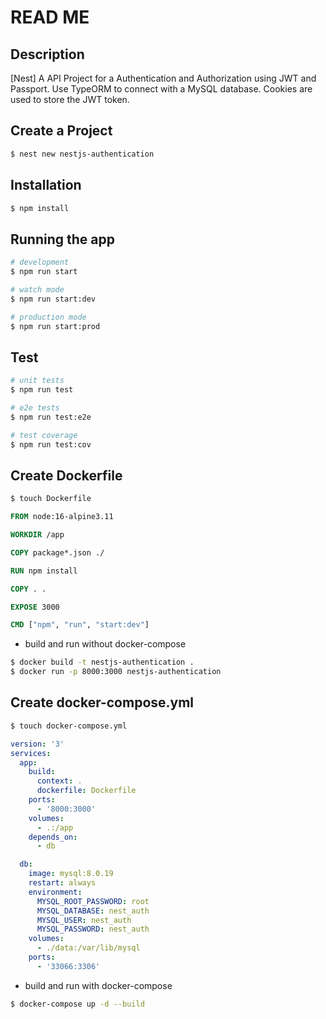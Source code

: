 # READ ME

## Description

[Nest] A API Project for a Authentication and Authorization using JWT and Passport. Use TypeORM to connect with a MySQL database. Cookies are used to store the JWT token.

## Create a Project

```bash
$ nest new nestjs-authentication
```

## Installation

```bash
$ npm install
```

## Running the app

```bash
# development
$ npm run start

# watch mode
$ npm run start:dev

# production mode
$ npm run start:prod
```

## Test

```bash
# unit tests
$ npm run test

# e2e tests
$ npm run test:e2e

# test coverage
$ npm run test:cov
```

## Create Dockerfile

```bash
$ touch Dockerfile
```

```Dockerfile
FROM node:16-alpine3.11

WORKDIR /app

COPY package*.json ./

RUN npm install

COPY . .

EXPOSE 3000

CMD ["npm", "run", "start:dev"]
```

- build and run without docker-compose

```bash
$ docker build -t nestjs-authentication .
$ docker run -p 8000:3000 nestjs-authentication
```

## Create docker-compose.yml

```bash
$ touch docker-compose.yml
```

```yml
version: '3'
services:
  app:
    build:
      context: .
      dockerfile: Dockerfile
    ports:
      - '8000:3000'
    volumes:
      - .:/app
    depends_on:
      - db

  db:
    image: mysql:8.0.19
    restart: always
    environment:
      MYSQL_ROOT_PASSWORD: root
      MYSQL_DATABASE: nest_auth
      MYSQL_USER: nest_auth
      MYSQL_PASSWORD: nest_auth
    volumes:
      - ./data:/var/lib/mysql
    ports:
      - '33066:3306'
```

- build and run with docker-compose

```bash
$ docker-compose up -d --build
```
